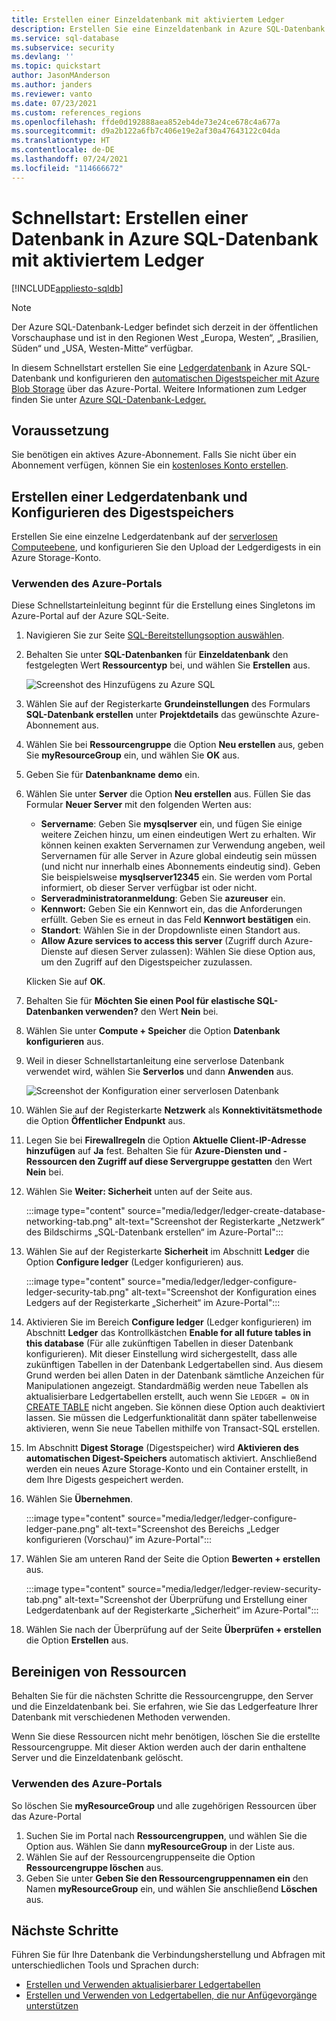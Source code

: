 ```yaml
---
title: Erstellen einer Einzeldatenbank mit aktiviertem Ledger
description: Erstellen Sie eine Einzeldatenbank in Azure SQL-Datenbank mit aktiviertem Ledger über das Azure-Portal.
ms.service: sql-database
ms.subservice: security
ms.devlang: ''
ms.topic: quickstart
author: JasonMAnderson
ms.author: janders
ms.reviewer: vanto
ms.date: 07/23/2021
ms.custom: references_regions
ms.openlocfilehash: ffde0d192888aea852eb4de73e24ce678c4a677a
ms.sourcegitcommit: d9a2b122a6fb7c406e19e2af30a47643122c04da
ms.translationtype: HT
ms.contentlocale: de-DE
ms.lasthandoff: 07/24/2021
ms.locfileid: "114666672"
---
```

# <a name="quickstart-create-a-database-in-azure-sql-database-with-ledger-enabled"></a>Schnellstart: Erstellen einer Datenbank in Azure SQL-Datenbank mit aktiviertem Ledger

[!INCLUDE[appliesto-sqldb](../includes/appliesto-sqldb.md)]

> [!NOTE]
> Der Azure SQL-Datenbank-Ledger befindet sich derzeit in der öffentlichen Vorschauphase und ist in den Regionen West „Europa, Westen“, „Brasilien, Süden“ und „USA, Westen-Mitte“ verfügbar.

In diesem Schnellstart erstellen Sie eine [Ledgerdatenbank](ledger-overview.md#ledger-database) in Azure SQL-Datenbank und konfigurieren den [automatischen Digestspeicher mit Azure Blob Storage](ledger-digest-management-and-database-verification.md#automatic-generation-and-storage-of-database-digests) über das Azure-Portal. Weitere Informationen zum Ledger finden Sie unter [Azure SQL-Datenbank-Ledger.](ledger-overview.md)

## <a name="prerequisite"></a>Voraussetzung

Sie benötigen ein aktives Azure-Abonnement. Falls Sie nicht über ein Abonnement verfügen, können Sie ein [kostenloses Konto erstellen](https://azure.microsoft.com/free/).

## <a name="create-a-ledger-database-and-configure-digest-storage"></a>Erstellen einer Ledgerdatenbank und Konfigurieren des Digestspeichers

Erstellen Sie eine einzelne Ledgerdatenbank auf der [serverlosen Computeebene](serverless-tier-overview.md), und konfigurieren Sie den Upload der Ledgerdigests in ein Azure Storage-Konto.

### <a name="use-the-azure-portal"></a>Verwenden des Azure-Portals

Diese Schnellstarteinleitung beginnt für die Erstellung eines Singletons im Azure-Portal auf der Azure SQL-Seite.

1. Navigieren Sie zur Seite [SQL-Bereitstellungsoption auswählen](https://portal.azure.com/#create/Microsoft.AzureSQL).

1. Behalten Sie unter **SQL-Datenbanken** für **Einzeldatenbank** den festgelegten Wert **Ressourcentyp** bei, und wählen Sie **Erstellen** aus.

   ![Screenshot des Hinzufügens zu Azure SQL](./media/single-database-create-quickstart/select-deployment.png)

1. Wählen Sie auf der Registerkarte **Grundeinstellungen** des Formulars **SQL-Datenbank erstellen** unter **Projektdetails** das gewünschte Azure-Abonnement aus.

1. Wählen Sie bei **Ressourcengruppe** die Option **Neu erstellen** aus, geben Sie **myResourceGroup** ein, und wählen Sie **OK** aus.

1. Geben Sie für **Datenbankname** **demo** ein.

1. Wählen Sie unter **Server** die Option **Neu erstellen** aus. Füllen Sie das Formular **Neuer Server** mit den folgenden Werten aus:
   - **Servername**: Geben Sie **mysqlserver** ein, und fügen Sie einige weitere Zeichen hinzu, um einen eindeutigen Wert zu erhalten. Wir können keinen exakten Servernamen zur Verwendung angeben, weil Servernamen für alle Server in Azure global eindeutig sein müssen (und nicht nur innerhalb eines Abonnements eindeutig sind). Geben Sie beispielsweise **mysqlserver12345** ein. Sie werden vom Portal informiert, ob dieser Server verfügbar ist oder nicht.
   - **Serveradministratoranmeldung**: Geben Sie **azureuser** ein.
   - **Kennwort:** Geben Sie ein Kennwort ein, das die Anforderungen erfüllt. Geben Sie es erneut in das Feld **Kennwort bestätigen** ein.
   - **Standort**: Wählen Sie in der Dropdownliste einen Standort aus.
   - **Allow Azure services to access this server** (Zugriff durch Azure-Dienste auf diesen Server zulassen): Wählen Sie diese Option aus, um den Zugriff auf den Digestspeicher zuzulassen.
   
   Klicken Sie auf **OK**.
   
1. Behalten Sie für **Möchten Sie einen Pool für elastische SQL-Datenbanken verwenden?** den Wert **Nein** bei.

1. Wählen Sie unter **Compute + Speicher** die Option **Datenbank konfigurieren** aus.

1. Weil in dieser Schnellstartanleitung eine serverlose Datenbank verwendet wird, wählen Sie **Serverlos** und dann **Anwenden** aus. 

      ![Screenshot der Konfiguration einer serverlosen Datenbank](./media/single-database-create-quickstart/configure-database.png)

1. Wählen Sie auf der Registerkarte **Netzwerk** als **Konnektivitätsmethode** die Option **Öffentlicher Endpunkt** aus.
1. Legen Sie bei **Firewallregeln** die Option **Aktuelle Client-IP-Adresse hinzufügen** auf **Ja** fest. Behalten Sie für **Azure-Diensten und -Ressourcen den Zugriff auf diese Servergruppe gestatten** den Wert **Nein** bei.
1. Wählen Sie **Weiter: Sicherheit** unten auf der Seite aus.

   :::image type="content" source="media/ledger/ledger-create-database-networking-tab.png" alt-text="Screenshot der Registerkarte „Netzwerk“ des Bildschirms „SQL-Datenbank erstellen“ im Azure-Portal":::

1. Wählen Sie auf der Registerkarte **Sicherheit** im Abschnitt **Ledger** die Option **Configure ledger** (Ledger konfigurieren) aus.

    :::image type="content" source="media/ledger/ledger-configure-ledger-security-tab.png" alt-text="Screenshot der Konfiguration eines Ledgers auf der Registerkarte „Sicherheit“ im Azure-Portal":::

1. Aktivieren Sie im Bereich **Configure ledger** (Ledger konfigurieren) im Abschnitt **Ledger** das Kontrollkästchen **Enable for all future tables in this database** (Für alle zukünftigen Tabellen in dieser Datenbank konfigurieren). Mit dieser Einstellung wird sichergestellt, dass alle zukünftigen Tabellen in der Datenbank Ledgertabellen sind. Aus diesem Grund werden bei allen Daten in der Datenbank sämtliche Anzeichen für Manipulationen angezeigt. Standardmäßig werden neue Tabellen als aktualisierbare Ledgertabellen erstellt, auch wenn Sie `LEDGER = ON` in [CREATE TABLE](/sql/t-sql/statements/create-table-transact-sql) nicht angeben. Sie können diese Option auch deaktiviert lassen. Sie müssen die Ledgerfunktionalität dann später tabellenweise aktivieren, wenn Sie neue Tabellen mithilfe von Transact-SQL erstellen.

1. Im Abschnitt **Digest Storage** (Digestspeicher) wird **Aktivieren des automatischen Digest-Speichers** automatisch aktiviert. Anschließend werden ein neues Azure Storage-Konto und ein Container erstellt, in dem Ihre Digests gespeichert werden.

1. Wählen Sie **Übernehmen**.

    :::image type="content" source="media/ledger/ledger-configure-ledger-pane.png" alt-text="Screenshot des Bereichs „Ledger konfigurieren (Vorschau)“ im Azure-Portal":::

1. Wählen Sie am unteren Rand der Seite die Option **Bewerten + erstellen** aus.

    :::image type="content" source="media/ledger/ledger-review-security-tab.png" alt-text="Screenshot der Überprüfung und Erstellung einer Ledgerdatenbank auf der Registerkarte „Sicherheit“ im Azure-Portal":::

1. Wählen Sie nach der Überprüfung auf der Seite **Überprüfen + erstellen** die Option **Erstellen** aus.

## <a name="clean-up-resources"></a>Bereinigen von Ressourcen

Behalten Sie für die nächsten Schritte die Ressourcengruppe, den Server und die Einzeldatenbank bei. Sie erfahren, wie Sie das Ledgerfeature Ihrer Datenbank mit verschiedenen Methoden verwenden.

Wenn Sie diese Ressourcen nicht mehr benötigen, löschen Sie die erstellte Ressourcengruppe. Mit dieser Aktion werden auch der darin enthaltene Server und die Einzeldatenbank gelöscht.

### <a name="use-the-azure-portal"></a>Verwenden des Azure-Portals

So löschen Sie **myResourceGroup** und alle zugehörigen Ressourcen über das Azure-Portal

1. Suchen Sie im Portal nach **Ressourcengruppen**, und wählen Sie die Option aus. Wählen Sie dann **myResourceGroup** in der Liste aus.
1. Wählen Sie auf der Ressourcengruppenseite die Option **Ressourcengruppe löschen** aus.
1. Geben Sie unter **Geben Sie den Ressourcengruppennamen ein** den Namen **myResourceGroup** ein, und wählen Sie anschließend **Löschen** aus.

## <a name="next-steps"></a>Nächste Schritte

Führen Sie für Ihre Datenbank die Verbindungsherstellung und Abfragen mit unterschiedlichen Tools und Sprachen durch:

- [Erstellen und Verwenden aktualisierbarer Ledgertabellen](ledger-how-to-updatable-ledger-tables.md)
- [Erstellen und Verwenden von Ledgertabellen, die nur Anfügevorgänge unterstützen](ledger-how-to-append-only-ledger-tables.md) 
